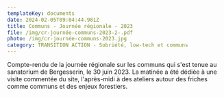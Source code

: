 ```yaml
---
templateKey: documents
date: 2024-02-05T09:04:44.981Z
title: Communs - Journée régionale - 2023
file: /img/cr-journée-communs-2023-2-.pdf
photo: /img/cr-journée-communs-2023.jpg
category: TRANSITION ACTION - Sobriété, low-tech et communs
---
```

<!--StartFragment-->

Compte-rendu de la journée régionale sur les communs qui s'est tenue au sanatorium de Bergesserin, le 30 juin 2023. La matinée a été dédiée à une visite commentée du site, l'après-midi à des ateliers autour des friches comme communs et des enjeux forestiers.

<!--EndFragment-->